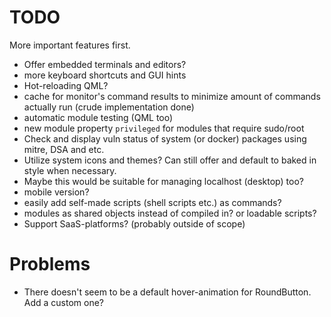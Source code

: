 # TODO
More important features first.
- Offer embedded terminals and editors?
- more keyboard shortcuts and GUI hints
- Hot-reloading QML?
- cache for monitor's command results to minimize amount of commands actually run (crude implementation done)
- automatic module testing (QML too)
- new module property `privileged` for modules that require sudo/root
- Check and display vuln status of system (or docker) packages using mitre, DSA and etc.
- Utilize system icons and themes? Can still offer and default to baked in style when necessary.
- Maybe this would be suitable for managing localhost (desktop) too?
- mobile version?
- easily add self-made scripts (shell scripts etc.) as commands?
- modules as shared objects instead of compiled in? or loadable scripts?
- Support SaaS-platforms? (probably outside of scope)

# Problems
- There doesn't seem to be a default hover-animation for RoundButton. Add a custom one?
